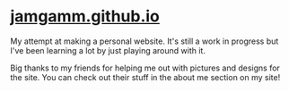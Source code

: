 # [jamgamm.github.io](https://jamgamm.github.io/)
My attempt at making a personal website. It's still a work in progress but I've been learning a lot by just playing around with it.

Big thanks to my friends for helping me out with pictures and designs for the site. You can check out their stuff in the about me section on my site!
